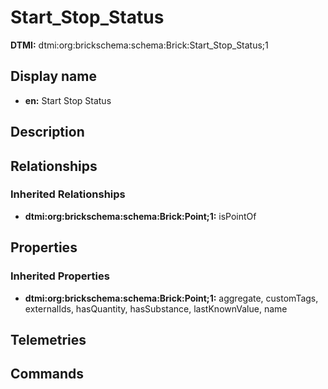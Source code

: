 # Start_Stop_Status
**DTMI:** dtmi:org:brickschema:schema:Brick:Start_Stop_Status;1
## Display name
- **en:** Start Stop Status
## Description
## Relationships
### Inherited Relationships
* **dtmi:org:brickschema:schema:Brick:Point;1:** isPointOf
## Properties
### Inherited Properties
* **dtmi:org:brickschema:schema:Brick:Point;1:** aggregate, customTags, externalIds, hasQuantity, hasSubstance, lastKnownValue, name
## Telemetries
## Commands
